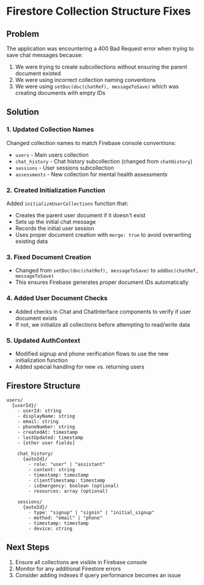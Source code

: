 # Firestore Collection Structure Fixes

## Problem
The application was encountering a 400 Bad Request error when trying to save chat messages because:
1. We were trying to create subcollections without ensuring the parent document existed
2. We were using incorrect collection naming conventions
3. We were using `setDoc(doc(chatRef), messageToSave)` which was creating documents with empty IDs

## Solution

### 1. Updated Collection Names
Changed collection names to match Firebase console conventions:
- `users` - Main users collection
- `chat_history` - Chat history subcollection (changed from `chatHistory`)
- `sessions` - User sessions subcollection
- `assessments` - New collection for mental health assessments

### 2. Created Initialization Function
Added `initializeUserCollections` function that:
- Creates the parent user document if it doesn't exist
- Sets up the initial chat message
- Records the initial user session
- Uses proper document creation with `merge: true` to avoid overwriting existing data

### 3. Fixed Document Creation
- Changed from `setDoc(doc(chatRef), messageToSave)` to `addDoc(chatRef, messageToSave)`
- This ensures Firebase generates proper document IDs automatically

### 4. Added User Document Checks
- Added checks in Chat and ChatInterface components to verify if user document exists
- If not, we initialize all collections before attempting to read/write data

### 5. Updated AuthContext
- Modified signup and phone verification flows to use the new initialization function
- Added special handling for new vs. returning users

## Firestore Structure

```
users/
  {userId}/
    - userId: string
    - displayName: string
    - email: string
    - phoneNumber: string
    - createdAt: timestamp
    - lastUpdated: timestamp
    - [other user fields]
    
    chat_history/
      {autoId}/
        - role: "user" | "assistant"
        - content: string
        - timestamp: timestamp
        - clientTimestamp: timestamp
        - isEmergency: boolean (optional)
        - resources: array (optional)
    
    sessions/
      {autoId}/
        - type: "signup" | "signin" | "initial_signup"
        - method: "email" | "phone"
        - timestamp: timestamp
        - device: string
```

## Next Steps
1. Ensure all collections are visible in Firebase console
2. Monitor for any additional Firestore errors
3. Consider adding indexes if query performance becomes an issue 